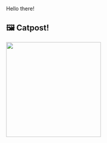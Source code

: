 Hello there!



## 🖼️ Catpost!

<sub>
    <img src="https://cdn2.thecatapi.com/images/kLvu_M4Di.jpg" height="256">
</sub>


